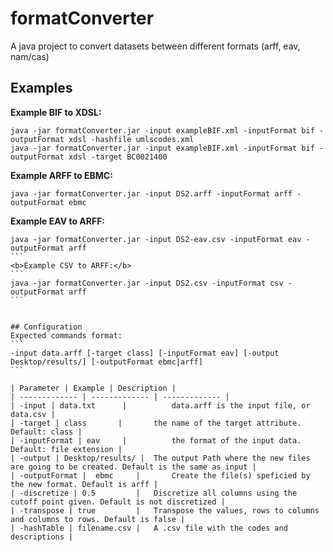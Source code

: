 # formatConverter
A java project to convert datasets between different formats (arff, eav, nam/cas)


## Examples
<b>Example BIF to XDSL:</b>
```
java -jar formatConverter.jar -input exampleBIF.xml -inputFormat bif -outputFormat xdsl -hashfile umlscodes.xml
java -jar formatConverter.jar -input exampleBIF.xml -inputFormat bif -outputFormat xdsl -target BC0021400
```

<b>Example ARFF to EBMC:</b>
```
java -jar formatConverter.jar -input DS2.arff -inputFormat arff -outputFormat ebmc
```
<b>Example EAV to ARFF:</b>
````
java -jar formatConverter.jar -input DS2-eav.csv -inputFormat eav -outputFormat arff
```
<b>Example CSV to ARFF:</b>
```
java -jar formatConverter.jar -input DS2.csv -inputFormat csv -outputFormat arff
```


## Configuration
Expected commands format: 
```
-input data.arff [-target class] [-inputFormat eav] [-output Desktop/results/] [-outputFormat ebmc|arff]
```

| Parameter | Example | Description |
| ------------- | ------------- | ------------- |
| -input | data.txt 	 |			data.arff is the input file, or data.csv |
| -target | class 	 	|		the name of the target attribute. Default: class |
| -inputFormat | eav	 |			the format of the input data. Default: file extension |
| -output | Desktop/results/ | 	The output Path where the new files are going to be created. Default is the same as input |
| -outputFormat |  ebmc  	|		Create the file(s) speficied by the new format. Default is arff |
| -discretize | 0.5  		|	Discretize all columns using the cutoff point given. Default is not discretized |
| -transpose | true  		|	Transpose the values, rows to columns and columns to rows. Default is false |
| -hashTable | filename.csv	|	A .csv file with the codes and descriptions |


